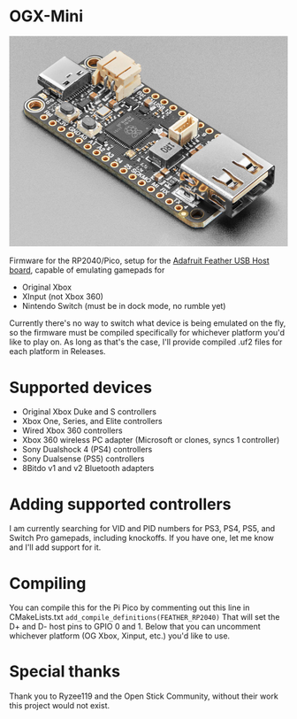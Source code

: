 # OGX-Mini
![Adafruit Feather RP2040 USB Host](images/ada_feather_rp2040_usb.jpg "Adafruit Feather RP2040 USB Host")

Firmware for the RP2040/Pico, setup for the [Adafruit Feather USB Host board](https://www.adafruit.com/product/5723), capable of emulating gamepads for
- Original Xbox
- XInput (not Xbox 360)
- Nintendo Switch (must be in dock mode, no rumble yet)

Currently there's no way to switch what device is being emulated on the fly, so the firmware must be compiled specifically for whichever platform you'd like to play on. As long as that's the case, I'll provide compiled .uf2 files for each platform in Releases.

# Supported devices
- Original Xbox Duke and S controllers
- Xbox One, Series, and Elite controllers
- Wired Xbox 360 controllers
- Xbox 360 wireless PC adapter (Microsoft or clones, syncs 1 controller)
- Sony Dualshock 4 (PS4) controllers
- Sony Dualsense (PS5) controllers
- 8Bitdo v1 and v2 Bluetooth adapters

# Adding supported controllers
I am currently searching for VID and PID numbers for PS3, PS4, PS5, and Switch Pro gamepads, including knockoffs. If you have one, let me know and I'll add support for it.

# Compiling
You can compile this for the Pi Pico by commenting out this line in CMakeLists.txt
`add_compile_definitions(FEATHER_RP2040)`
That will set the D+ and D- host pins to GPIO 0 and 1. Below that you can uncomment whichever platform (OG Xbox, Xinput, etc.) you'd like to use.

# Special thanks
Thank you to Ryzee119 and the Open Stick Community, without their work this project would not exist.
